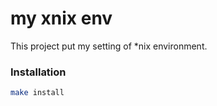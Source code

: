 # my xnix env

This project put my setting of *nix environment.

### Installation

```zsh
make install
```
